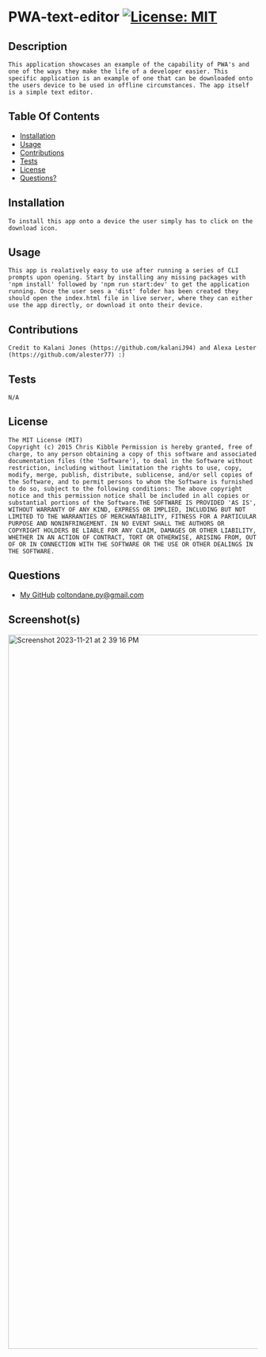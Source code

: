 # PWA-text-editor [![License: MIT](https://img.shields.io/badge/License-MIT-yellow.svg)](https://opensource.org/licenses/MIT)
## Description
    This application showcases an example of the capability of PWA's and one of the ways they make the life of a developer easier. This specific application is an example of one that can be downloaded onto the users device to be used in offline circumstances. The app itself is a simple text editor.
## Table Of Contents
- [Installation](#installation)
- [Usage](#usage)
- [Contributions](#contributions)
- [Tests](#tests)
- [License](#license)
- [Questions?](#questions)
## Installation
    To install this app onto a device the user simply has to click on the download icon.
## Usage
    This app is realatively easy to use after running a series of CLI prompts upon opening. Start by installing any missing packages with 'npm install' followed by 'npm run start:dev' to get the application running. Once the user sees a 'dist' folder has been created they should open the index.html file in live server, where they can either use the app directly, or download it onto their device.
## Contributions
    Credit to Kalani Jones (https://github.com/kalaniJ94) and Alexa Lester (https://github.com/alester77) :)
## Tests
    N/A
## License
    The MIT License (MIT)
	Copyright (c) 2015 Chris Kibble Permission is hereby granted, free of charge, to any person obtaining a copy of this software and associated documentation files (the 'Software'), to deal in the Software without restriction, including without limitation the rights to use, copy, modify, merge, publish, distribute, sublicense, and/or sell copies of the Software, and to permit persons to whom the Software is furnished to do so, subject to the following conditions: The above copyright notice and this permission notice shall be included in all copies or substantial portions of the Software.THE SOFTWARE IS PROVIDED 'AS IS', WITHOUT WARRANTY OF ANY KIND, EXPRESS OR IMPLIED, INCLUDING BUT NOT LIMITED TO THE WARRANTIES OF MERCHANTABILITY, FITNESS FOR A PARTICULAR PURPOSE AND NONINFRINGEMENT. IN NO EVENT SHALL THE AUTHORS OR COPYRIGHT HOLDERS BE LIABLE FOR ANY CLAIM, DAMAGES OR OTHER LIABILITY, WHETHER IN AN ACTION OF CONTRACT, TORT OR OTHERWISE, ARISING FROM, OUT OF OR IN CONNECTION WITH THE SOFTWARE OR THE USE OR OTHER DEALINGS IN THE SOFTWARE.
## Questions
- [My GitHub](https://github.com/coltondane)
    coltondane.py@gmail.com
## Screenshot(s)
<img width="1439" alt="Screenshot 2023-11-21 at 2 39 16 PM" src="https://github.com/coltondane/PWA-text-editor/assets/113216904/ea0f5733-d482-421f-8feb-a40cf79f1cdb">
